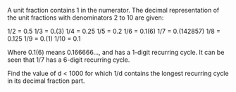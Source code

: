  A unit fraction contains 1 in the numerator. The decimal representation of the unit fractions with denominators 2 to 10 are given:

 1/2    =     0.5
 1/3    =     0.(3)
 1/4    =     0.25
 1/5    =     0.2
 1/6    =     0.1(6)
 1/7    =     0.(142857)
 1/8    =     0.125
 1/9    =     0.(1)
 1/10    =     0.1

 Where 0.1(6) means 0.166666..., and has a 1-digit recurring cycle. It can be seen that 1/7 has a 6-digit recurring cycle.

 Find the value of d < 1000 for which 1/d contains the longest recurring cycle in its decimal fraction part.

